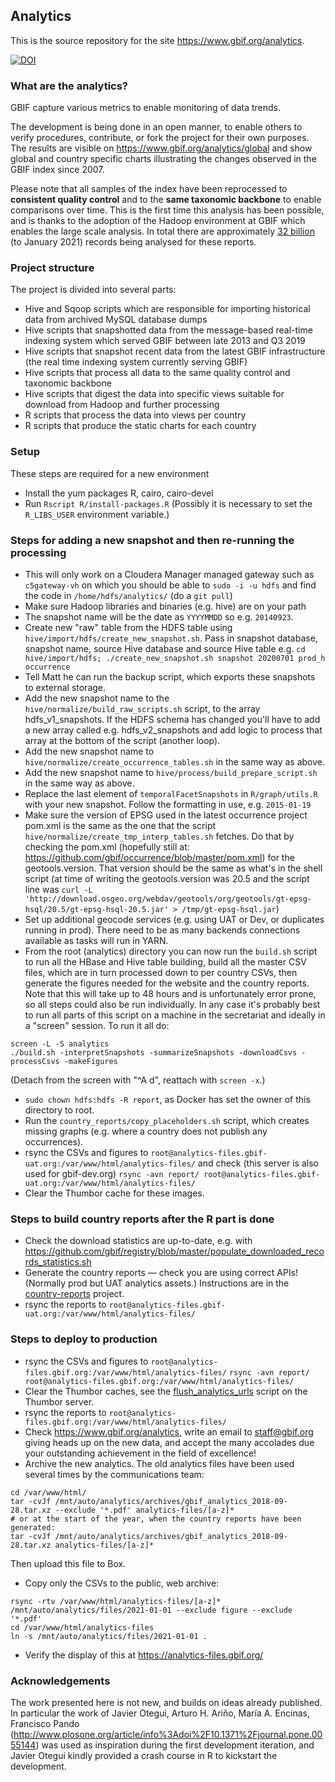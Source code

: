 ## Analytics

This is the source repository for the site https://www.gbif.org/analytics.

[![DOI](https://zenodo.org/badge/DOI/10.5281/zenodo.231055.svg)](https://doi.org/10.5281/zenodo.231055)

### What are the analytics?
GBIF capture various metrics to enable monitoring of data trends.

The development is being done in an open manner, to enable others to verify procedures, contribute, or fork the project for their own purposes.  The results are visible on https://www.gbif.org/analytics/global and show global and country specific charts illustrating the changes observed in the GBIF index since 2007.

Please note that all samples of the index have been reprocessed to **consistent quality control** and to the **same taxonomic backbone** to enable comparisons over time.  This is the first time this analysis has been possible, and is thanks to the adoption of the Hadoop environment at GBIF which enables the large scale analysis.  In total there are approximately [32 billion](https://analytics-files.gbif.org/global/csv/occ.csv) (to January 2021) records being analysed for these reports.

### Project structure
The project is divided into several parts:
- Hive and Sqoop scripts which are responsible for importing historical data from archived MySQL database dumps
- Hive scripts that snapshotted data from the message-based real-time indexing system which served GBIF between late 2013 and Q3 2019
- Hive scripts that snapshot recent data from the latest GBIF infrastructure (the real time indexing system currently serving GBIF)
- Hive scripts that process all data to the same quality control and taxonomic backbone
- Hive scripts that digest the data into specific views suitable for download from Hadoop and further processing
- R scripts that process the data into views per country
- R scripts that produce the static charts for each country

### Setup
These steps are required for a new environment
- Install the yum packages R, cairo, cairo-devel
- Run `Rscript R/install-packages.R` (Possibly it is necessary to set the `R_LIBS_USER` environment variable.)

### Steps for adding a new snapshot and then re-running the processing
- This will only work on a Cloudera Manager managed gateway such as `c5gateway-vh` on which you should be able to `sudo -i -u hdfs` and find the code in `/home/hdfs/analytics/` (do a `git pull`)
- Make sure Hadoop libraries and binaries (e.g. hive) are on your path
- The snapshot name will be the date as `YYYYMMDD` so e.g. `20140923`.
- Create new "raw" table from the HDFS table using `hive/import/hdfs/create_new_snapshot.sh`. Pass in snapshot database, snapshot name, source Hive database and source Hive table e.g. `cd hive/import/hdfs; ./create_new_snapshot.sh snapshot 20200701 prod_h occurrence`
- Tell Matt he can run the backup script, which exports these snapshots to external storage.
- Add the new snapshot name to the `hive/normalize/build_raw_scripts.sh` script, to the array hdfs_v1_snapshots. If the HDFS schema has changed you'll have to add a new array called e.g. hdfs_v2_snapshots and add logic to process that array at the bottom of the script (another loop).
- Add the new snapshot name to `hive/normalize/create_occurrence_tables.sh` in the same way as above.
- Add the new snapshot name to `hive/process/build_prepare_script.sh` in the same way as above.
- Replace the last element of `temporalFacetSnapshots` in `R/graph/utils.R` with your new snapshot. Follow the formatting in use, e.g. `2015-01-19`
- Make sure the version of EPSG used in the latest occurrence project pom.xml is the same as the one that the script `hive/normalize/create_tmp_interp_tables.sh` fetches. Do that by checking the pom.xml (hopefully still at: https://github.com/gbif/occurrence/blob/master/pom.xml) for the geotools.version. That version should be the same as what's in the shell script (at time of writing the geotools.version was 20.5 and the script line was `curl -L 'http://download.osgeo.org/webdav/geotools/org/geotools/gt-epsg-hsql/20.5/gt-epsg-hsql-20.5.jar' > /tmp/gt-epsg-hsql.jar`)
- Set up additional geocode services (e.g. using UAT or Dev, or duplicates running in prod).  There need to be as many backends connections available as tasks will run in YARN.
- From the root (analytics) directory you can now run the `build.sh` script to run all the HBase and Hive table building, build all the master CSV files, which are in turn processed down to per country CSVs, then generate the figures needed for the website and the country reports. Note that this will take up to 48 hours and is unfortunately error prone, so all steps could also be run individually. In any case it's probably best to run all parts of this script on a machine in the secretariat and ideally in a "screen" session. To run it all do:

```
screen -L -S analytics
./build.sh -interpretSnapshots -summarizeSnapshots -downloadCsvs -processCsvs -makeFigures
```

(Detach from the screen with "^A d", reattach with `screen -x`.)

- `sudo chown hdfs:hdfs -R report`, as Docker has set the owner of this directory to root.
- Run the `country_reports/copy_placeholders.sh` script, which creates missing graphs (e.g. where a country does not publish any occurrences).
- rsync the CSVs and figures to `root@analytics-files.gbif-uat.org:/var/www/html/analytics-files/` and check (this server is also used for gbif-dev.org)
  `rsync -avn report/ root@analytics-files.gbif-uat.org:/var/www/html/analytics-files/`
- Clear the Thumbor cache for these images.

### Steps to build country reports after the R part is done
- Check the download statistics are up-to-date, e.g. with https://github.com/gbif/registry/blob/master/populate_downloaded_records_statistics.sh
- Generate the country reports — check you are using correct APIs! (Normally prod but UAT analytics assets.)  Instructions are in the [country-reports](https://github.org/gbif/country-reports) project.
- rsync the reports to `root@analytics-files.gbif-uat.org:/var/www/html/analytics-files/`

### Steps to deploy to production
- rsync the CSVs and figures to `root@analytics-files.gbif.org:/var/www/html/analytics-files/`
  `rsync -avn report/ root@analytics-files.gbif.org:/var/www/html/analytics-files/`
- Clear the Thumbor caches, see the [flush_analytics_urls](https://github.com/gbif/infrastructure/blob/master/roles/gbif.thumbor/files/flush_analytics_urls) script on the Thumbor server.
- rsync the reports to `root@analytics-files.gbif.org:/var/www/html/analytics-files/`
- Check https://www.gbif.org/analytics, write an email to staff@gbif.org giving heads up on the new data, and accept the many accolades due your outstanding achievement in the field of excellence!
- Archive the new analytics.  The old analytics files have been used several times by the communications team:
```
cd /var/www/html/
tar -cvJf /mnt/auto/analytics/archives/gbif_analytics_2018-09-28.tar.xz --exclude '*.pdf' analytics-files/[a-z]*
# or at the start of the year, when the country reports have been generated:
tar -cvJf /mnt/auto/analytics/archives/gbif_analytics_2018-09-28.tar.xz analytics-files/[a-z]*
```
  Then upload this file to Box.
- Copy only the CSVs to the public, web archive:
```
rsync -rtv /var/www/html/analytics-files/[a-z]* /mnt/auto/analytics/files/2021-01-01 --exclude figure --exclude '*.pdf'
cd /var/www/html/analytics-files
ln -s /mnt/auto/analytics/files/2021-01-01 .
```
- Verify the display of this at https://analytics-files.gbif.org/

### Acknowledgements
The work presented here is not new, and builds on ideas already published.  In particular the work of Javier Otegui, Arturo H. Ariño, María A. Encinas, Francisco Pando (http://www.plosone.org/article/info%3Adoi%2F10.1371%2Fjournal.pone.0055144) was used as inspiration during the first development iteration, and Javier Otegui kindly provided a crash course in R to kickstart the development.
